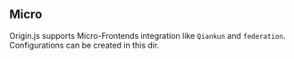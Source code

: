 ## Micro

Origin.js supports Micro-Frontends integration like `Qiankun` and `federation`. Configurations can be created in this dir.
